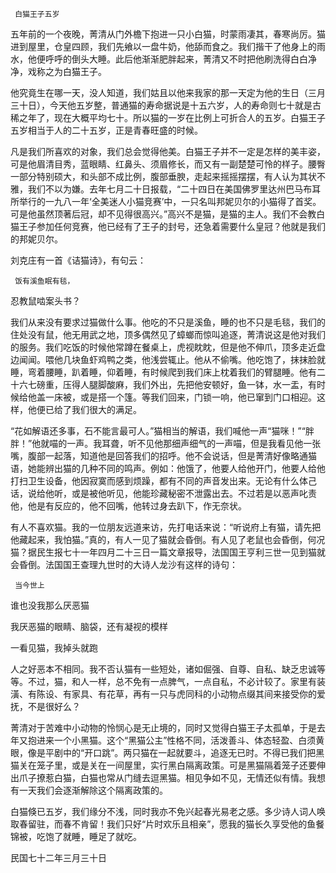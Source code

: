      白猫王子五岁 

   五年前的一个夜晚，菁清从门外檐下抱进一只小白猫，时蒙雨凄其，春寒尚厉。猫进到屋里，仓皇四顾，我们先飨以一盘牛奶，他舔而食之。我们揩干了他身上的雨水，他便呼呼的倒头大睡。此后他渐渐肥胖起来，菁清又不时把他刷洗得白白净净，戏称之为白猫王子。 

   他究竟生在哪一天，没人知道，我们姑且以他来我家的那一天定为他的生日（三月三十日），今天他五岁整，普通猫的寿命据说是十五六岁，人的寿命则七十就是古稀之年了，现在大概平均七十。所以猫的一岁在比例上可折合人的五岁。白猫王子五岁相当于人的二十五岁，正是青春旺盛的时候。 

   凡是我们所喜欢的对象，我们总会觉得他美。白猫王子并不一定是怎样的美丰姿，可是他眉清目秀，蓝眼睛、红鼻头、须眉修长，而又有一副楚楚可怜的样子。腰臀一部分特别硕大，和头部不成比例，腹部垂腴，走起来摇摇摆摆，有人认为其状不雅，我们不以为嫌。去年七月二十日报载，“二十四日在美国佛罗里达州巴马布耳所举行的一九八一年‘全美迷人小猫竞赛’中，一只名叫邦妮贝尔的小猫得了首奖。可是他虽然顶著后冠，却不见得很高兴。”高兴不是猫，是猫的主人。我们不会教白猫王子参加任何竞赛，他已经有了王子的封号，还急着需要什么皇冠？他就是我们的邦妮贝尔。 

   刘克庄有一首《诘猫诗》，有句云： 

     饭有溪鱼眠有毯， 

   忍教鼠啮案头书？ 

   我们从来没有要求过猫做什么事。他吃的不只是溪鱼，睡的也不只是毛毯，我们的住处没有鼠，他无用武之地，顶多偶然见了蟑螂而惊叫追逐，菁清说这是他对我们的服务。我们吃饭的时候他常蹲在餐桌上，虎视眈眈，但是他不伸爪，顶多走近盘边闻闻。喂他几块鱼虾鸡鸭之类，他浅尝辄止。他从不偷嘴。他吃饱了，抹抹脸就睡，弯着腰睡，趴着睡，仰着睡，有时候爬到我们床上枕着我们的臂腿睡。他有二十六七磅重，压得人腿脚酸麻，我们外出，先把他安顿好，鱼一钵，水一盂，有时候给他盖一床被，或是搭一个篷。等我们回来，门锁一响，他已窜到门口相迎。这样，他便已给了我们很大的满足。 

   “花如解语还多事，石不能言最可人。”猫相当的解语，我们喊他一声“猫咪！”“胖胖！”他就喵的一声。我耳聋，听不见他那细声细气的一声喵，但是我看见他一张嘴，腹部一起落，知道他是回答我们的招呼。他不会说话，但是菁清好像略通猫语，她能辨出猫的几种不同的鸣声。例如：他饿了，他要人给他开门，他要人给他打扫卫生设备，他因寂寞而感到烦躁，都有不同的声音发出来。无论有什么体己话，说给他听，或是被他听见，他能珍藏秘密不泄露出去。不过若是以恶声叱责他，他是有反应的，他不回嘴，他转过身去趴下，作无奈状。 

   有人不喜欢猫。我的一位朋友远道来访，先打电话来说：“听说府上有猫，请先把他藏起来，我怕猫。”真的，有人一见了猫就会昏倒。有人见了老鼠也会昏倒，何况猫？据民生报七十一年四月二十三日一篇文章报导，法国国王亨利三世一见到猫就会昏倒。法国国王查理九世时的大诗人龙沙有这样的诗句： 

     当今世上 

   谁也没我那么厌恶猫 

   我厌恶猫的眼睛、脑袋，还有凝视的模样 

   一看见猫，我掉头就跑 

   人之好恶本不相同。我不否认猫有一些短处，诸如倔强、自尊、自私、缺乏忠诚等等。不过，猫，和人一样，总不免有一点脾气，一点自私，不必计较了。家里有装潢、有陈设、有家具、有花草，再有一只与虎同科的小动物点缀其间来接受你的爱抚，不是很好么？ 

   菁清对于苦难中小动物的怜悯心是无止境的，同时又觉得白猫王子太孤单，于是去年又抱进来一个小黑猫。这个“黑猫公主”性格不同，活泼善斗、体态轻盈、白须黄眼，像是平剧中的“开口跳”。两只猫在一起就要斗，追逐无已时。不得已我们把黑猫关在笼子里，或是关在一间屋里，实行黑白隔离政策。可是黑猫隔着笼子还要伸出爪子撩惹白猫，白猫也常从门缝去逗黑猫。相见争如不见，无情还似有情。我想有一天我们会逐渐解除这个隔离政策的。 

   白猫倏已五岁，我们缘分不浅，同时我亦不免兴起春光易老之感。多少诗人词人唤取春留驻，而春不肯留！我们只好“片时欢乐且相亲”，愿我的猫长久享受他的鱼餐锦被，吃饱了就睡，睡足了就吃。 

   民国七十二年三月三十日 

